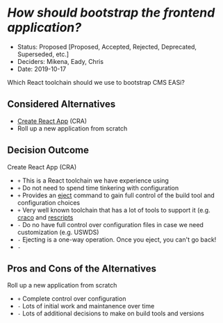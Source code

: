 # *How should bootstrap the frontend application?*

* Status: Proposed [Proposed, Accepted, Rejected, Deprecated, Superseded, etc.]
* Deciders: Mikena, Eady, Chris
* Date: 2019-10-17

Which React toolchain should we use to bootstrap CMS EASi?

## Considered Alternatives

* [Create React App](https://github.com/facebook/create-react-app) (CRA)
* Roll up a new application from scratch

## Decision Outcome

Create React App (CRA)

* `+` This is a React toolchain we have experience using
* `+` Do not need to spend time tinkering with configuration
* `+` Provides an [eject](https://create-react-app.dev/docs/available-scripts#npm-run-eject)
command to gain full control of the build tool and configuration choices
* `+` Very well known toolchain that has a lot of tools to support it
(e.g. [craco](https://github.com/gsoft-inc/craco) and [rescripts](https://github.com/harrysolovay/rescripts)
* `-` Do no have full control over configuration files in case we need
customization (e.g. USWDS)
* `-` Ejecting is a one-way operation. Once you eject, you can't go back!
* `-`

## Pros and Cons of the Alternatives

Roll up a new application from scratch

* `+` Complete control over configuration
* `-` Lots of initial work and maintanence over time
* `-` Lots of additional decisions to make on build tools and versions

